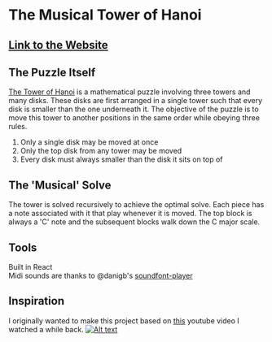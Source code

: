 # The Musical Tower of Hanoi
## [Link to the Website](https://ec-2018.github.io/musical-tower-of-hanoi/)
  
  
## The Puzzle Itself
[The Tower of Hanoi](https://en.wikipedia.org/wiki/Tower_of_Hanoi) is a mathematical puzzle involving three towers and many disks. These disks are first arranged in a single tower such that every disk is smaller than the one underneath it. The objective of the puzzle is to move this tower to another positions in the same order while obeying three rules. 
1. Only a single disk may be moved at once
2. Only the top disk from any tower may be moved
3. Every disk must always smaller than the disk it sits on top of

## The 'Musical' Solve
The tower is solved recursively to achieve the optimal solve. Each piece has a note associated with it that play whenever it is moved. The top block is always a 'C' note and the subsequent blocks walk down the C major scale. 

## Tools
Built in React  
Midi sounds are thanks to @danigb's [soundfont-player](https://github.com/danigb/soundfont-player)

## Inspiration
I originally wanted to make this project based on [this](https://www.youtube.com/watch?v=PGuRmqpr6Oo) youtube video I watched a while back. 
[![Alt text](https://img.youtube.com/vi/PGuRmqpr6Oo/0.jpg)](https://www.youtube.com/watch?v=PGuRmqpr6OoD)

